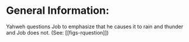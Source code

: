 # General Information:

Yahweh questions Job to emphasize that he causes it to rain and thunder and Job does not. (See: [[figs-rquestion]])
